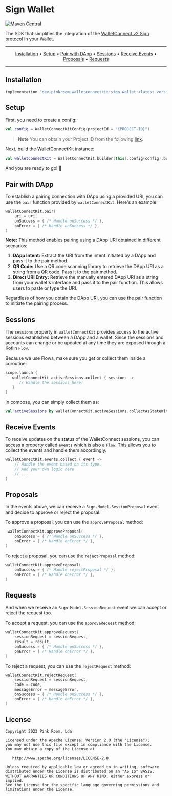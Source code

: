 # Sign Wallet

[![Maven Central](https://maven-badges.herokuapp.com/maven-central/dev.pinkroom.walletconnectkit/sign-wallet/badge.svg)](https://maven-badges.herokuapp.com/maven-central/dev.pinkroom.walletconnectkit/sign-wallet)

The SDK that simplifies the integration of the
[WalletConnect v2 Sign protocol](https://docs.walletconnect.com/2.0/api/sign) in your Wallet.

------- 

<p align="center">  
    <a href="#installation">Installation</a> &bull;  
    <a href="#setup">Setup</a> &bull;  
    <a href="#pair-with-dapp">Pair with DApp</a> &bull;  
    <a href="#sessions">Sessions</a> &bull;
    <a href="#receive-events">Receive Events</a> &bull;  
    <a href="#proposals">Proposals</a> &bull;  
    <a href="#requests">Requests</a>  
</p>  

-------

## Installation

``` groovy
implementation 'dev.pinkroom.walletconnectkit:sign-wallet:<latest_version>'
```

## Setup

First, you need to create a config:

```kotlin  
val config = WalletConnectKitConfig(projectId = "{PROJECT-ID}")  
```

> **Note**
> You can obtain your Project ID from the following [link](https://cloud.walletconnect.com/sign-in).

Next, build the WalletConnectKit instance:

```kotlin  
val walletConnectKit = WalletConnectKit.builder(this).config(config).build()  
```

And you are ready to go! 🚀

## Pair with DApp

To establish a pairing connection with DApp using a provided URI, you can use the `pair`
function provided by `walletConnectKit`. Here's an example:

```kotlin
walletConnectKit.pair(
    uri = uri,
    onSuccess = { /* Handle onSuccess */ },
    onError = { /* Handle onSuccess */ },
)
```

**Note:** This method enables pairing using a DApp URI obtained in different scenarios:

1. **DApp Intent:** Extract the URI from the intent initiated by a DApp and pass it to the pair
   method.
2. **QR Code:** Use a QR code scanning library to retrieve the DApp URI as a string from a QR
   code. Pass it to the pair method.
3. **Direct URI Entry:** Retrieve the manually entered DApp URI as a string from your wallet's
   interface and pass it to the pair function. This allows users to paste or type the URI.

Regardless of how you obtain the DApp URI, you can use the pair function to initiate the
pairing process.

## Sessions

The `sessions` property in `walletConnectKit` provides access to the active sessions established
between a DApp and a wallet. Since the sessions and accounts can change or be updated at any time
they are exposed through a Kotlin `Flow`.

Because we use Flows, make sure you get or collect them inside a coroutine:

```kotlin
scope.launch {
   walletConnectKit.activeSessions.collect { sessions ->
      // Handle the sessions here!
   }
}
```

In compose, you can simply collect them as:

```kotlin
val activeSessions by walletConnectKit.activeSessions.collectAsStateWithLifecycle(initialValue = emptyList())
```

## Receive Events

To receive updates on the status of the WalletConnect sessions, you can access a property called
`events` which is also a `Flow`. This allows you to collect the events and handle them accordingly.

```kotlin
walletConnectKit.events.collect { event ->
    // Handle the event based on its type.
    // Add your own logic here
    // ...
}
```

## Proposals

In the events above, we can receive a `Sign.Model.SessionProposal` event and decide to approve or
reject the proposal.

To approve a proposal, you can use the `approveProposal` method:

```kotlin
 walletConnectKit.approveProposal(
    onSuccess = { /* Handle onSuccess */ },
    onError = { /* Handle onError */ },
)
```

To reject a proposal, you can use the `rejectProposal` method:

```kotlin
walletConnectKit.approveProposal(
    onSuccess = { /* Handle rejectProposal */ },
    onError = { /* Handle onError */ },
)
```

## Requests

And when we receive an `Sign.Model.SessionRequest` event we can accept or reject the request too.

To accept a request, you can use the `approveRequest` method:

```kotlin
walletConnectKit.approveRequest(
    sessionRequest = sessionRequest,
    result = result,
    onSuccess = { /* Handle onSuccess */ },
    onError = { /* Handle onError */ },
)
```

To reject a request, you can use the `rejectRequest` method:

```kotlin
walletConnectKit.rejectRequest(
    sessionRequest = sessionRequest,
    code = code,
    messageError = messageError,
    onSuccess = { /* Handle onSuccess */ },
    onError = { /* Handle onError */ },
)
```

## License

    Copyright 2023 Pink Room, Lda

    Licensed under the Apache License, Version 2.0 (the "License");
    you may not use this file except in compliance with the License.
    You may obtain a copy of the License at

       http://www.apache.org/licenses/LICENSE-2.0

    Unless required by applicable law or agreed to in writing, software
    distributed under the License is distributed on an "AS IS" BASIS,
    WITHOUT WARRANTIES OR CONDITIONS OF ANY KIND, either express or implied.
    See the License for the specific language governing permissions and
    limitations under the License.